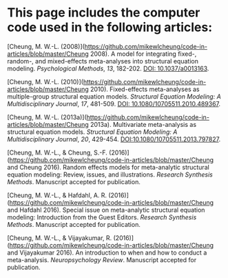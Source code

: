 # This page includes the computer code used in the following articles:

[Cheung, M. W.-L. (2008)](https://github.com/mikewlcheung/code-in-articles/blob/master/Cheung 2008). A model for integrating fixed-, random-, and mixed-effects meta-analyses into structural equation modeling. *Psychological Methods*, *13*, 182-202. [DOI: 10.1037/a0013163](http://dx.doi.org/10.1037/a0013163).

[Cheung, M. W.-L. (2010)](https://github.com/mikewlcheung/code-in-articles/blob/master/Cheung 2010). Fixed-effects meta-analyses as multiple-group structural equation models. *Structural Equation Modeling: A Multidisciplinary Journal*, *17*, 481-509. [DOI: 10.1080/10705511.2010.489367](http://dx.doi.org/10.1080/10705511.2010.489367).

[Cheung, M. W.-L. (2013a)](https://github.com/mikewlcheung/code-in-articles/blob/master/Cheung 2013a). Multivariate meta-analysis as structural equation models. *Structural Equation Modeling: A Multidisciplinary Journal*, *20*,  429-454. [DOI:10.1080/10705511.2013.797827](http://dx.doi.org/10.1080/10705511.2013.797827).

[Cheung, M. W.-L., & Cheung, S.-F. (2016)](https://github.com/mikewlcheung/code-in-articles/blob/master/Cheung and Cheung 2016). Random effects models for meta-analytic structural equation modeling: Review, issues, and illustrations. *Research Synthesis Methods*. Manuscript accepted for publication.

[Cheung, M. W.-L., & Hafdahl, A. R. (2016)](https://github.com/mikewlcheung/code-in-articles/blob/master/Cheung and Hafdahl 2016). Special issue on meta-analytic structural equation modeling: Introduction from the Guest Editors. *Research Synthesis Methods*. Manuscript accepted for publication.

[Cheung, M. W.-L., & Vijayakumar, R. (2016)](https://github.com/mikewlcheung/code-in-articles/blob/master/Cheung and Vijayakumar 2016). An introduction to when and how to conduct a meta-analysis. *Neuropsychology Review*. Manuscript accepted for publication.
